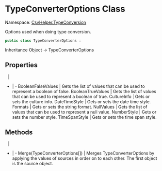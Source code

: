 # TypeConverterOptions Class

Namespace: [CsvHelper.TypeConversion](/api/CsvHelper.TypeConversion)

Options used when doing type conversion.

```cs
public class TypeConverterOptions : 
```

Inheritance Object -> TypeConverterOptions

## Properties
&nbsp; | &nbsp;
- | -
BooleanFalseValues | Gets the list of values that can be used to represent a boolean of false.
BooleanTrueValues | Gets the list of values that can be used to represent a boolean of true.
CultureInfo | Gets or sets the culture info.
DateTimeStyle | Gets or sets the date time style.
Formats | Gets or sets the string format.
NullValues | Gets the list of values that can be used to represent a null value.
NumberStyle | Gets or sets the number style.
TimeSpanStyle | Gets or sets the time span style.

## Methods
&nbsp; | &nbsp;
- | -
Merge(TypeConverterOptions[]) | Merges TypeConverterOptions by applying the values of sources in order on to each other. The first object is the source object.
